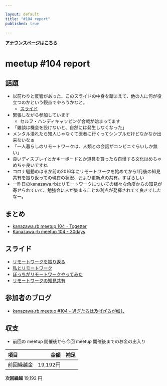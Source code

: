 ```yaml
---

layout: default
title: "#104 report"
published: true

---
```


<div style="text-align: left;"><a href="./"><strong>アナウンスページはこちら</strong></a></div>

# meetup #104 report

## 話題

* 以前わりと反響があった、このスライドの中身を踏まえて、他の人に何が役立つのかという観点でやろうかなと。
  + [スライド](https://speakerdeck.com/sat/beteranji-shu-zhe-gaxin-siihuan-jing-deda-shi-bai-sitahua)
* 緊張しながら参加しています
  + セルフ・ハンディキャッピング合戦が始まってます
* 「雑談は機会を設けないと、自然には発生しなくなった」
* メンタル潰れたら知人じゃなくて医者に行くってシンプルだけどなかなか出来ないなぁ
* 「一人暮らしのリモートワークは、人類との会話がコンビニぐらいしか無い」
* 良いディスプレイとかキーボードとか道具を買ったら自慢する文化はめちゃめちゃ良いですね 
* コロナ騒動のはるか前の2016年にリモートワークを始めてから1月後の知見共有を振り返っての現在の状況、および更新点の共有。すばらしい
* 一昨日のkanazawa.rbはリモートワークについての様々な角度からの知見が寄せられていて、勉強会に人が集まることの利点が発揮されてて良きでしたなー。

## まとめ

* [kanazawa.rb meetup 104 - Togetter](https://togetter.com/li/1701854)
* [Kanazawa.rb meetup 104 - 30days](https://30d.jp/kzrb/94)


## スライド

* [リモートワークを振り返る](https://speakerdeck.com/takayukiatkwsk/look-back-on-remote-working)
* [私とリモートワーク](https://speakerdeck.com/cottondesu/remote-work-with-me)
* [ぼっちがリモートワークやってみた](https://speakerdeck.com/ryuseinomi/hotutikarimotowakuyatutemita)
* [リモートワークの知見共有](https://speakerdeck.com/sat/rimotowakufalsezhi-jian-gong-you)

## 参加者のブログ

* [kanazawa\.rb meetup \#104 \- 過ぎたるは及ばざるが如し](https://cotton-desu.hatenablog.com/entry/2021/04/27/130000)

## 収支

* 前回の meetup 開催後から今回 meetup 開催後までのお金の出入り

|項目                           |金額         |補足                                               |
|:------------------------------|------------:|:--------------------------------------------------|
| 前回繰越金                    |    19,192円 |                                                   |

**次回繰越**  19,192 円
